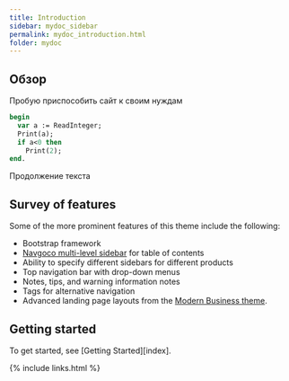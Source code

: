 ```yaml
---
title: Introduction
sidebar: mydoc_sidebar
permalink: mydoc_introduction.html
folder: mydoc
---
```


## Обзор

Пробую приспособить сайт к своим нуждам
```pascal
begin
  var a := ReadInteger;
  Print(a);
  if a<0 then
    Print(2);
end.
```
Продолжение текста

## Survey of features

Some of the more prominent features of this theme include the following:

* Bootstrap framework
* [Navgoco multi-level sidebar](http://www.komposta.net/article/navgoco) for table of contents
* Ability to specify different sidebars for different products
* Top navigation bar with drop-down menus
* Notes, tips, and warning information notes
* Tags for alternative navigation
* Advanced landing page layouts from the [Modern Business theme](http://startbootstrap.com/template-overviews/modern-business/).

## Getting started

To get started, see [Getting Started][index].

{% include links.html %}
